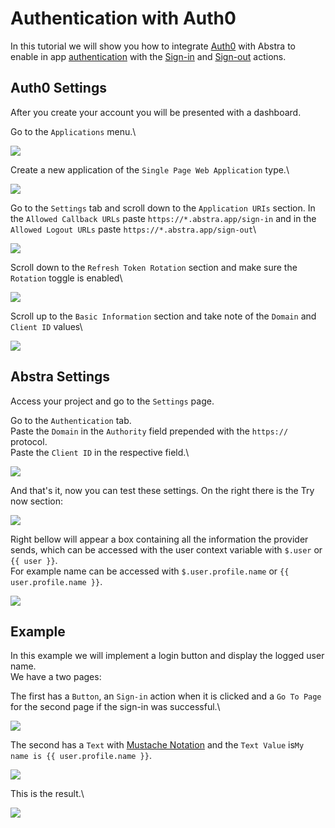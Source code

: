 # Authentication with Auth0

In this tutorial we will show you how to integrate [Auth0](https://auth0.com) with Abstra to enable in app [authentication](../../docs/project-settings/authentication.md) with the [Sign-in](broken-reference) and [Sign-out](broken-reference) actions.

## Auth0 Settings

After you create your account you will be presented with a dashboard.

Go to the `Applications` menu.\


![](../../.gitbook/assets/auth0-app.png)

Create a new application of the `Single Page Web Application` type.\


![](../../.gitbook/assets/auth0-new.png)

Go to the `Settings` tab and scroll down to the `Application URIs` section. In the `Allowed Callback URLs` paste `https://*.abstra.app/sign-in` and in the `Allowed Logout URLs` paste `https://*.abstra.app/sign-out`\


![](../../.gitbook/assets/auth0-allow.png)

Scroll down to the `Refresh Token Rotation` section and make sure the `Rotation` toggle is enabled\


![](../../.gitbook/assets/auth0-refresh.png)

Scroll up to the `Basic Information` section and take note of the `Domain` and `Client ID` values\


![](../../.gitbook/assets/auth0-info.png)

## Abstra Settings

Access your project and go to the `Settings` page.

Go to the `Authentication` tab.\
Paste the `Domain` in the `Authority` field prepended with the `https://` protocol.\
Paste the `Client ID` in the respective field.\


![](../../.gitbook/assets/auth0-abstra.png)

And that's it, now you can test these settings. On the right there is the Try now section:

![](../../.gitbook/assets/try-now.gif)

Right bellow will appear a box containing all the information the provider sends, which can be accessed with the user context variable with `$.user` or `{{ user }}`.\
For example name can be accessed with `$.user.profile.name` or `{{ user.profile.name }}`.

![](<../../.gitbook/assets/image (49) (1) (1).png>)

## Example

In this example we will implement a login button and display the logged user name.\
We have a two pages:

The first has a `Button`, an `Sign-in` action when it is clicked and a `Go To Page` for the second page if the sign-in was successful.\


![](<../../.gitbook/assets/image (28).png>)

The second has a `Text` with [Mustache Notation](../../docs/front-end/arguments/mustache-notation.md) and the `Text Value` is`My name is {{ user.profile.name }}`.

![](<../../.gitbook/assets/image (27).png>)

This is the result.\


![](../../.gitbook/assets/login.gif)
